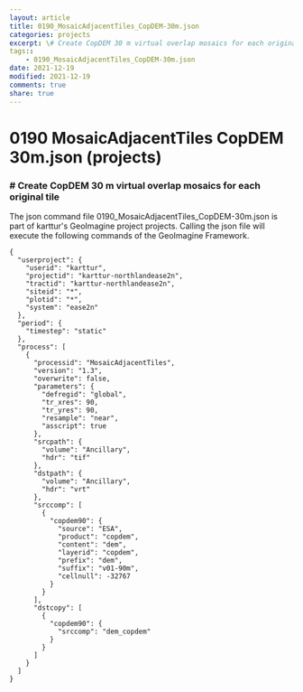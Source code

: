 ```yaml
---
layout: article
title: 0190_MosaicAdjacentTiles_CopDEM-30m.json
categories: projects
excerpt: \# Create CopDEM 30 m virtual overlap mosaics for each original tile
tags:: 
    - 0190_MosaicAdjacentTiles_CopDEM-30m.json
date: 2021-12-19
modified: 2021-12-19
comments: true
share: true
---
```


# 0190 MosaicAdjacentTiles CopDEM 30m.json (projects)

### \# Create CopDEM 30 m virtual overlap mosaics for each original tile

The json command file <span class='file'>0190_MosaicAdjacentTiles_CopDEM-30m.json</span> is part of karttur's GeoImagine project <span class='project'>projects</span>. Calling the json file will execute the following commands of the GeoImagine Framework.

```
{
  "userproject": {
    "userid": "karttur",
    "projectid": "karttur-northlandease2n",
    "tractid": "karttur-northlandease2n",
    "siteid": "*",
    "plotid": "*",
    "system": "ease2n"
  },
  "period": {
    "timestep": "static"
  },
  "process": [
    {
      "processid": "MosaicAdjacentTiles",
      "version": "1.3",
      "overwrite": false,
      "parameters": {
        "defregid": "global",
        "tr_xres": 90,
        "tr_yres": 90,
        "resample": "near",
        "asscript": true
      },
      "srcpath": {
        "volume": "Ancillary",
        "hdr": "tif"
      },
      "dstpath": {
        "volume": "Ancillary",
        "hdr": "vrt"
      },
      "srccomp": [
        {
          "copdem90": {
            "source": "ESA",
            "product": "copdem",
            "content": "dem",
            "layerid": "copdem",
            "prefix": "dem",
            "suffix": "v01-90m",
            "cellnull": -32767
          }
        }
      ],
      "dstcopy": [
        {
          "copdem90": {
            "srccomp": "dem_copdem"
          }
        }
      ]
    }
  ]
}
```
